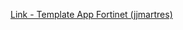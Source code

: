 [Link - Template App Fortinet (jjmartres)](https://github.com/jjmartres/Zabbix/tree/master/zbx-templates/zbx-fortinet)
